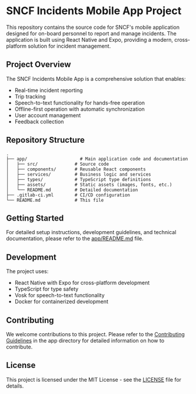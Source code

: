 # SNCF Incidents Mobile App Project

This repository contains the source code for SNCF's mobile application designed for on-board personnel to report and manage incidents. The application is built using React Native and Expo, providing a modern, cross-platform solution for incident management.

## Project Overview

The SNCF Incidents Mobile App is a comprehensive solution that enables:
- Real-time incident reporting
- Trip tracking
- Speech-to-text functionality for hands-free operation
- Offline-first operation with automatic synchronization
- User account management
- Feedback collection

## Repository Structure

```
.
├── app/                    # Main application code and documentation
│   ├── src/              # Source code
│   ├── components/       # Reusable React components
│   ├── services/         # Business logic and services
│   ├── types/            # TypeScript type definitions
│   ├── assets/           # Static assets (images, fonts, etc.)
│   └── README.md         # Detailed documentation
├── .gitlab-ci.yml        # CI/CD configuration
└── README.md             # This file
```

## Getting Started

For detailed setup instructions, development guidelines, and technical documentation, please refer to the [app/README.md](app/README.md) file.

## Development

The project uses:
- React Native with Expo for cross-platform development
- TypeScript for type safety
- Vosk for speech-to-text functionality
- Docker for containerized development

## Contributing

We welcome contributions to this project. Please refer to the [Contributing Guidelines](app/README.md#contributing) in the app directory for detailed information on how to contribute.

## License

This project is licensed under the MIT License - see the [LICENSE](app/LICENSE) file for details. 
